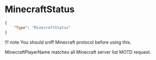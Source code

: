 # MinecraftStatus

```json
{
    "Type": "MinecraftStatus"
}
```

!!! note
    You should sniff Minecraft protocol before using this.

MinecraftPlayerName matches all Minecraft server list MOTD request.
